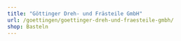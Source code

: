 ```yaml
---
title: "Göttinger Dreh- und Frästeile GmbH"
url: /goettingen/goettinger-dreh-und-fraesteile-gmbh/
shop: Basteln
---
```


